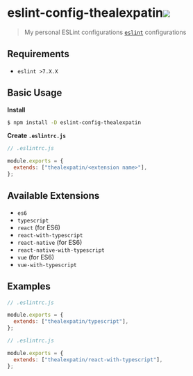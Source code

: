 # eslint-config-thealexpatin[![](https://badge.fury.io/js/eslint-config-thealexpatin.svg)](https://npmjs.org/package/eslint-config-thealexpatin)

> My personal ESLint configurations [`eslint`](https://eslint.org) configurations

## Requirements

- `eslint >7.X.X`

## Basic Usage

**Install**

```bash
$ npm install -D eslint-config-thealexpatin
```

**Create `.eslintrc.js`**

```javascript
// .eslintrc.js

module.exports = {
  extends: ["thealexpatin/<extension name>"],
};
```

## Available Extensions

- `es6`
- `typescript`
- `react` (for ES6)
- `react-with-typescript`
- `react-native` (for ES6)
- `react-native-with-typescript`
- `vue` (for ES6)
- `vue-with-typescript`

## Examples

```javascript
// .eslintrc.js

module.exports = {
  extends: ["thealexpatin/typescript"],
};
```

```javascript
// .eslintrc.js

module.exports = {
  extends: ["thealexpatin/react-with-typescript"],
};
```
